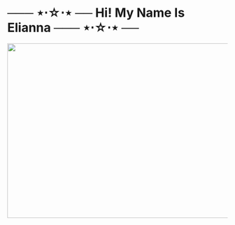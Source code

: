 
<h1>─── ⋆⋅☆⋅⋆ ── Hi! My Name Is Elianna ─── ⋆⋅☆⋅⋆ ──</h1>
<img src="https://media.tenor.com/_CQj5FE_9eoAAAAC/cofee-brown.gif" height="400" width="600">

<!---
ELIIKR/ELIIKR is a ✨ special ✨ repository because its `README.md` (this file) appears on your GitHub profile.
You can click the Preview link to take a look at your changes.
--->
